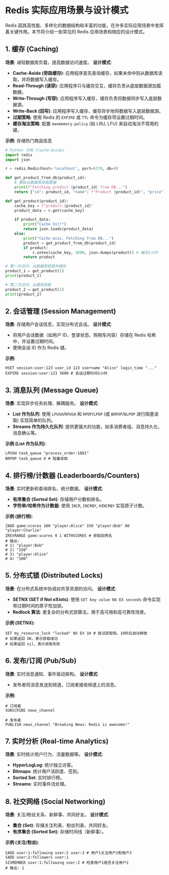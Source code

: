 # Redis 实际应用场景与设计模式

Redis 因其高性能、多样化的数据结构和丰富的功能，在许多实际应用场景中发挥着关键作用。本节将介绍一些常见的 Redis 应用场景和相应的设计模式。

## 1. 缓存 (Caching)

**场景**: 减轻数据库负载，提高数据访问速度。
**设计模式**:
*   **Cache-Aside (旁路缓存)**: 应用程序首先查询缓存，如果未命中则从数据库读取，并将数据写入缓存。
*   **Read-Through (读穿)**: 应用程序只与缓存交互，缓存负责从底层数据源加载数据。
*   **Write-Through (写穿)**: 应用程序写入缓存，缓存负责将数据同步写入底层数据源。
*   **Write-Back (回写)**: 应用程序写入缓存，缓存异步地将数据写入底层数据源。
*   **过期策略**: 使用 Redis 的 `EXPIRE` 或 `TTL` 命令为缓存项设置过期时间。
*   **缓存淘汰策略**: 配置 `maxmemory-policy` (如 LRU, LFU) 来自动淘汰不常用的键。

**示例**: 存储热门商品信息

```python
# Python 示例 (Cache-Aside)
import redis
import json

r = redis.Redis(host='localhost', port=6379, db=0)

def get_product_from_db(product_id):
    # 模拟从数据库获取数据
    print(f"Fetching product {product_id} from DB...")
    return {"id": product_id, "name": f"Product {product_id}", "price": 99.99}

def get_product(product_id):
    cache_key = f"product:{product_id}"
    product_data = r.get(cache_key)

    if product_data:
        print("Cache hit!")
        return json.loads(product_data)
    else:
        print("Cache miss. Fetching from DB...")
        product = get_product_from_db(product_id)
        if product:
            r.setex(cache_key, 3600, json.dumps(product)) # 缓存1小时
        return product

# 第一次访问，从数据库获取并缓存
product_1 = get_product(1)
print(product_1)

# 第二次访问，从缓存获取
product_2 = get_product(1)
print(product_2)
```

## 2. 会话管理 (Session Management)

**场景**: 存储用户会话信息，实现分布式会话。
**设计模式**:
*   将用户会话数据（如用户 ID、登录状态、购物车内容）存储在 Redis 哈希中，并设置过期时间。
*   使用会话 ID 作为 Redis 键。

**示例**:

```
HSET session:user:123 user_id 123 username "Alice" login_time "..."
EXPIRE session:user:123 3600 # 会话过期时间1小时
```

## 3. 消息队列 (Message Queue)

**场景**: 实现异步任务处理、解耦服务。
**设计模式**:
*   **List 作为队列**: 使用 `LPUSH`/`RPUSH` 和 `RPOP`/`LPOP` (或 `BRPOP`/`BLPOP` 进行阻塞读取) 实现简单的队列。
*   **Streams 作为持久化队列**: 提供更强大的功能，如多消费者组、消息持久化、消息确认等。

**示例 (List 作为队列)**:

```
LPUSH task_queue "process_order:1001"
BRPOP task_queue 0 # 阻塞读取
```

## 4. 排行榜/计数器 (Leaderboards/Counters)

**场景**: 实时更新和查询排名、统计数据。
**设计模式**:
*   **有序集合 (Sorted Set)**: 存储用户分数和排名。
*   **字符串/哈希作为计数器**: 使用 `INCR`, `INCRBY`, `HINCRBY` 实现原子计数。

**示例 (排行榜)**:

```
ZADD game:scores 100 "player:Alice" 150 "player:Bob" 80 "player:Charlie"
ZREVRANGE game:scores 0 1 WITHSCORES # 获取前两名
# 输出:
# 1) "player:Bob"
# 2) "150"
# 3) "player:Alice"
# 4) "100"
```

## 5. 分布式锁 (Distributed Locks)

**场景**: 在分布式系统中协调对共享资源的访问。
**设计模式**:
*   **SETNX (SET if Not eXists)**: 使用 `SET key value NX EX seconds` 命令实现带过期时间的原子性加锁。
*   **Redlock 算法**: 更复杂的分布式锁算法，用于高可用和高可靠性场景。

**示例 (SETNX)**:

```
SET my_resource_lock "locked" NX EX 10 # 尝试获取锁，10秒后自动释放
# 如果返回 OK，表示获取成功
# 如果返回 nil，表示获取失败
```

## 6. 发布/订阅 (Pub/Sub)

**场景**: 实时消息通知、事件驱动架构。
**设计模式**:
*   发布者将消息发送到频道，订阅者接收频道上的消息。

**示例**:

```
# 订阅者
SUBSCRIBE news_channel

# 发布者
PUBLISH news_channel "Breaking News: Redis is awesome!"
```

## 7. 实时分析 (Real-time Analytics)

**场景**: 实时统计用户行为、流量数据等。
**设计模式**:
*   **HyperLogLog**: 统计独立访客。
*   **Bitmaps**: 统计用户活跃度、签到。
*   **Sorted Set**: 实时排行榜。
*   **Streams**: 实时事件流处理。

## 8. 社交网络 (Social Networking)

**场景**: 关注/粉丝关系、新鲜事、共同好友。
**设计模式**:
*   **集合 (Set)**: 存储关注列表、粉丝列表、共同好友。
*   **有序集合 (Sorted Set)**: 存储时间线（新鲜事）。

**示例 (关注/粉丝)**:

```
SADD user:1:following user:2 user:3 # 用户1关注用户2和用户3
SADD user:2:followers user:1
SISMEMBER user:1:following user:2 # 检查用户1是否关注用户2
# 输出: 1